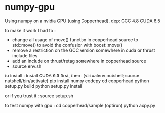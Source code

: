 numpy-gpu
=========

Using numpy on a nvidia GPU (using Copperhead).
dep:
GCC 4.8
CUDA 6.5


to make it work I had to :
  - change all usage of move() function in copperhead source to std::move() to avoid the confusion with boost::move()
  - remove a restriction on the GCC version somewhere in cuda or thrust include files
  - add an include on thrust/retag somewhere in copperhead source
  - source env.sh

to install :
install CUDA 6.5 first, then :
(virtualenv nutshell; source nutshell/bin/activate)
pip install numpy codepy
cd copperhead
python setup.py build
python setup.py install

or if you trust it : source setup.sh

to test numpy with gpu :
cd copperhead/sample
(optirun) python axpy.py



